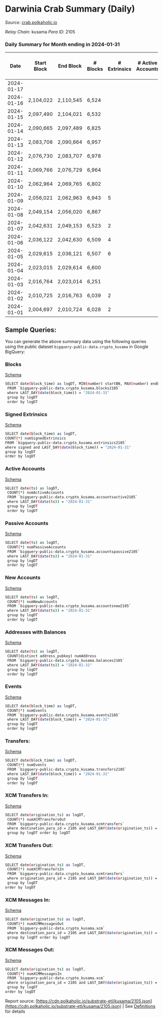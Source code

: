 # Darwinia Crab Summary (Daily)

_Source_: [crab.polkaholic.io](https://crab.polkaholic.io)

*Relay Chain*: kusama
*Para ID*: 2105



### Daily Summary for Month ending in 2024-01-31


| Date    | Start Block | End Block | # Blocks | # Extrinsics | # Active Accounts | # Passive Accounts | # New Accounts | # Addresses | # Events  | # Transfers ($USD) | # XCM Transfers In ($USD) | # XCM Transfers Out ($USD) | # XCM In | # XCM Out | Issues |
|---------|-------------|-----------|----------|--------------|-------------------|--------------------|----------------|-------------|-----------|--------------------|---------------------------|----------------------------|----------|-----------|--------|
| 2024-01-17 |  |  |  |  |  |  |  |  |  |   |   |   |  |  |  |
| 2024-01-16 | 2,104,022 | 2,110,545 | 6,524 |  |  |  |  |  |  |   |   |   |  |  |  |
| 2024-01-15 | 2,097,490 | 2,104,021 | 6,532 |  |  |  |  |  |  |   |   |   |  |  |  |
| 2024-01-14 | 2,090,665 | 2,097,489 | 6,825 |  |  |  |  |  |  |   |   |   |  |  |  |
| 2024-01-13 | 2,083,708 | 2,090,664 | 6,957 |  |  |  |  |  |  |   |   |   |  |  |  |
| 2024-01-12 | 2,076,730 | 2,083,707 | 6,978 |  |  |  |  |  |  |   |   |   |  |  |  |
| 2024-01-11 | 2,069,766 | 2,076,729 | 6,964 |  |  |  |  |  |  |   |   |   |  |  |  |
| 2024-01-10 | 2,062,964 | 2,069,765 | 6,802 |  |  |  |  |  |  |   |   |   |  |  |  |
| 2024-01-09 | 2,056,021 | 2,062,963 | 6,943 | 5 |  |  |  | 5,560 | 20,870 | 1,424 ($128.51) |   |   |  |  |  |
| 2024-01-08 | 2,049,154 | 2,056,020 | 6,867 |  |  |  |  |  |  |   |   |   |  |  |  |
| 2024-01-07 | 2,042,631 | 2,049,153 | 6,523 | 2 |  |  |  | 5,558 | 19,862 | 1,188 ($65.89) |   |   |  |  |  |
| 2024-01-06 | 2,036,122 | 2,042,630 | 6,509 | 4 |  |  |  | 5,560 | 19,400 | 943 ($8.56) |   |   |  |  |  |
| 2024-01-05 | 2,029,615 | 2,036,121 | 6,507 | 6 |  |  |  | 5,561 | 18,737 | 1,121 ($13.31) |   |   |  |  |  |
| 2024-01-04 | 2,023,015 | 2,029,614 | 6,600 |  |  |  |  |  |  |   |   |   |  |  |  |
| 2024-01-03 | 2,016,764 | 2,023,014 | 6,251 |  |  |  |  |  |  |   |   |   |  |  |  |
| 2024-01-02 | 2,010,725 | 2,016,763 | 6,039 | 2 |  |  |  | 5,560 | 16,416 | 994 ($13.67) |   |   |  |  |  |
| 2024-01-01 | 2,004,697 | 2,010,724 | 6,028 | 2 |  |  |  | 5,556 | 18,106 | 1,435 ($14.07) |   |   |  |  |  |

## Sample Queries:
You can generate the above summary data using the following queries using the public dataset `bigquery-public-data.crypto_kusama` in Google BigQuery:


### Blocks 

[Schema](https://github.com/colorfulnotion/substrate-etl/blob/main/schema/blocks.json)

```bash
SELECT date(block_time) as logDT, MIN(number) startBN, MAX(number) endBN, COUNT(*) numBlocks 
 FROM `bigquery-public-data.crypto_kusama.blocks2105`  
 where LAST_DAY(date(block_time)) = "2024-01-31" 
 group by logDT 
 order by logDT
```

### Signed Extrinsics 

[Schema](https://github.com/colorfulnotion/substrate-etl/blob/main/schema/extrinsics.json)

```bash
SELECT date(block_time) as logDT, 
COUNT(*) numSignedExtrinsics 
FROM `bigquery-public-data.crypto_kusama.extrinsics2105`  
where signed and LAST_DAY(date(block_time)) = "2024-01-31" 
group by logDT 
order by logDT
```

### Active Accounts 

[Schema](https://github.com/colorfulnotion/substrate-etl/blob/main/schema/accountsactive.json)

```bash
SELECT date(ts) as logDT, 
 COUNT(*) numActiveAccounts 
 FROM `bigquery-public-data.crypto_kusama.accountsactive2105` 
 where LAST_DAY(date(ts)) = "2024-01-31" 
 group by logDT 
 order by logDT
```

### Passive Accounts 

[Schema](https://github.com/colorfulnotion/substrate-etl/blob/main/schema/accountspassive.json)

```bash
SELECT date(ts) as logDT, 
 COUNT(*) numPassiveAccounts 
 FROM `bigquery-public-data.crypto_kusama.accountspassive2105` 
 where LAST_DAY(date(ts)) = "2024-01-31" 
 group by logDT 
 order by logDT
```

### New Accounts 

[Schema](https://github.com/colorfulnotion/substrate-etl/blob/main/schema/accountsnew.json)

```bash
SELECT date(ts) as logDT, 
 COUNT(*) numNewAccounts 
 FROM `bigquery-public-data.crypto_kusama.accountsnew2105` 
 where LAST_DAY(date(ts)) = "2024-01-31" 
 group by logDT
 order by logDT
```

### Addresses with Balances 

[Schema](https://github.com/colorfulnotion/substrate-etl/blob/main/schema/balances.json)

```bash
SELECT date(ts) as logDT,
 COUNT(distinct address_pubkey) numAddress 
 FROM `bigquery-public-data.crypto_kusama.balances2105` 
 where LAST_DAY(date(ts)) = "2024-01-31" 
 group by logDT 
 order by logDT
```

### Events 

[Schema](https://github.com/colorfulnotion/substrate-etl/blob/main/schema/events.json)

```bash
SELECT date(block_time) as logDT, 
 COUNT(*) numEvents 
 FROM `bigquery-public-data.crypto_kusama.events2105` 
 where LAST_DAY(date(block_time)) = "2024-01-31" 
 group by logDT 
 order by logDT
```

### Transfers:

[Schema](https://github.com/colorfulnotion/substrate-etl/blob/main/schema/transfers.json)

```bash
SELECT date(block_time) as logDT, 
 COUNT(*) numEvents 
 FROM `bigquery-public-data.crypto_kusama.transfers2105` 
 where LAST_DAY(date(block_time)) = "2024-01-31" 
 group by logDT 
 order by logDT
```

### XCM Transfers In: 

[Schema](https://github.com/colorfulnotion/substrate-etl/blob/main/schema/xcmtransfers.json)

```bash
SELECT date(origination_ts) as logDT, 
 COUNT(*) numXCMTransfersOut 
 FROM `bigquery-public-data.crypto_kusama.xcmtransfers` 
 where destination_para_id = 2105 and LAST_DAY(date(origination_ts)) = "2024-01-31" 
 group by logDT order by logDT
```

### XCM Transfers Out: 

[Schema](https://github.com/colorfulnotion/substrate-etl/blob/main/schema/xcmtransfers.json)

```bash
SELECT date(origination_ts) as logDT, 
 COUNT(*) numXCMTransfersIn 
 FROM `bigquery-public-data.crypto_kusama.xcmtransfers` 
 where origination_para_id = 2105 and LAST_DAY(date(origination_ts)) = "2024-01-31" 
 group by logDT 
order by logDT
```

### XCM Messages In: 

[Schema](https://github.com/colorfulnotion/substrate-etl/blob/main/schema/xcm.json)

```bash
SELECT date(origination_ts) as logDT, 
 COUNT(*) numXCMMessagesOut 
 FROM `bigquery-public-data.crypto_kusama.xcm` 
 where destination_para_id = 2105 and LAST_DAY(date(origination_ts)) = "2024-01-31" 
 group by logDT order by logDT
```

### XCM Messages Out: 

[Schema](https://github.com/colorfulnotion/substrate-etl/blob/main/schema/xcm.json)

```bash
SELECT date(origination_ts) as logDT, 
 COUNT(*) numXCMMessagesIn 
 FROM `bigquery-public-data.crypto_kusama.xcm` 
 where origination_para_id = 2105 and LAST_DAY(date(origination_ts)) = "2024-01-31" 
 group by logDT 
order by logDT
```


Report source: [https://cdn.polkaholic.io/substrate-etl/kusama/2105.json](https://cdn.polkaholic.io/substrate-etl/kusama/2105.json) | See [Definitions](/DEFINITIONS.md) for details
